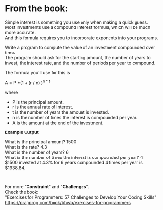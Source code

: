 
# From the book:  
  
Simple interest is something you use only when making a quick guess.  
Most investments use a compound interest formula, which will be much more accurate.  
And this formula requires you to incorporate exponents into your programs.
Write a program to compute the value of an investment compounded over time.  
The program should ask for the starting amount, the number of years to invest, the interest rate, and the number of periods per year to compound.  
The formula you’ll use for this is

A = P *(1 + (r / n) )<sup>n * t</sup> 

where
  * P is the principal amount.  * r is the annual rate of interest.  * t is the number of years the amount is invested.* n is the number of times the interest is compounded per year.  * A is the amount at the end of the investment.  

**Example Output**  
What is the principal amount? 1500  What is the rate? 4.3  What is the number of years? 6  What is the number of times the interest is compounded per year? 4  $1500 invested at 4.3% for 6 years compounded 4 times per year is $1938.84.  
  
<br />  
    
For more "**Constraint**" and "**Challenges**".  
Check the book:  
"Exercises for Programmers: 57 Challenges to Develop Your Coding Skills"  
https://pragprog.com/book/bhwb/exercises-for-programmers
